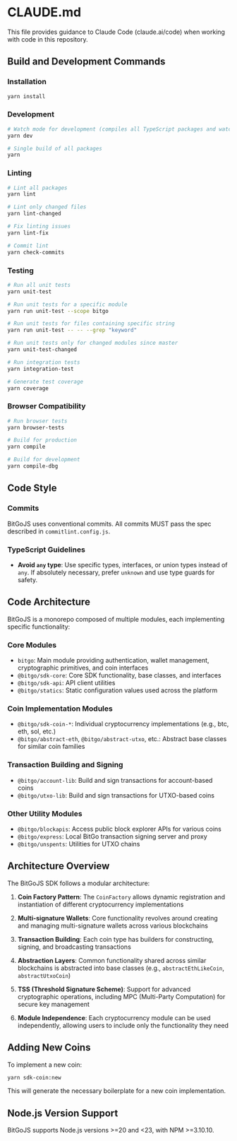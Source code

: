 # CLAUDE.md

This file provides guidance to Claude Code (claude.ai/code) when working with code in this repository.

## Build and Development Commands

### Installation
```bash
yarn install
```

### Development
```bash
# Watch mode for development (compiles all TypeScript packages and watches for changes)
yarn dev

# Single build of all packages
yarn
```

### Linting
```bash
# Lint all packages
yarn lint

# Lint only changed files
yarn lint-changed

# Fix linting issues
yarn lint-fix

# Commit lint
yarn check-commits
```

### Testing
```bash
# Run all unit tests
yarn unit-test

# Run unit tests for a specific module
yarn run unit-test --scope bitgo

# Run unit tests for files containing specific string
yarn run unit-test -- -- --grep "keyword"

# Run unit tests only for changed modules since master
yarn unit-test-changed

# Run integration tests
yarn integration-test

# Generate test coverage
yarn coverage
```

### Browser Compatibility
```bash
# Run browser tests
yarn browser-tests

# Build for production
yarn compile

# Build for development
yarn compile-dbg
```
## Code Style

### Commits
BitGoJS uses conventional commits. All commits MUST pass the spec described in `commitlint.config.js`.

### TypeScript Guidelines
- **Avoid `any` type**: Use specific types, interfaces, or union types instead of `any`. If absolutely necessary, prefer `unknown` and use type guards for safety.

## Code Architecture

BitGoJS is a monorepo composed of multiple modules, each implementing specific functionality:

### Core Modules
- `bitgo`: Main module providing authentication, wallet management, cryptographic primitives, and coin interfaces
- `@bitgo/sdk-core`: Core SDK functionality, base classes, and interfaces
- `@bitgo/sdk-api`: API client utilities
- `@bitgo/statics`: Static configuration values used across the platform

### Coin Implementation Modules
- `@bitgo/sdk-coin-*`: Individual cryptocurrency implementations (e.g., btc, eth, sol, etc.)
- `@bitgo/abstract-eth`, `@bitgo/abstract-utxo`, etc.: Abstract base classes for similar coin families

### Transaction Building and Signing
- `@bitgo/account-lib`: Build and sign transactions for account-based coins
- `@bitgo/utxo-lib`: Build and sign transactions for UTXO-based coins

### Other Utility Modules
- `@bitgo/blockapis`: Access public block explorer APIs for various coins
- `@bitgo/express`: Local BitGo transaction signing server and proxy
- `@bitgo/unspents`: Utilities for UTXO chains

## Architecture Overview

The BitGoJS SDK follows a modular architecture:

1. **Coin Factory Pattern**: The `CoinFactory` allows dynamic registration and instantiation of different cryptocurrency implementations

2. **Multi-signature Wallets**: Core functionality revolves around creating and managing multi-signature wallets across various blockchains

3. **Transaction Building**: Each coin type has builders for constructing, signing, and broadcasting transactions

4. **Abstraction Layers**: Common functionality shared across similar blockchains is abstracted into base classes (e.g., `abstractEthLikeCoin`, `abstractUtxoCoin`)

5. **TSS (Threshold Signature Scheme)**: Support for advanced cryptographic operations, including MPC (Multi-Party Computation) for secure key management

6. **Module Independence**: Each cryptocurrency module can be used independently, allowing users to include only the functionality they need

## Adding New Coins

To implement a new coin:
```bash
yarn sdk-coin:new
```

This will generate the necessary boilerplate for a new coin implementation.

## Node.js Version Support

BitGoJS supports Node.js versions >=20 and <23, with NPM >=3.10.10.
